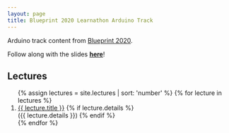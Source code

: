 ```yaml
---
layout: page
title: Blueprint 2020 Learnathon Arduino Track
---
```


Arduino track content from [Blueprint 2020](https://blueprint.hackmit.org/).

Follow along with the slides **[here](slides.pdf)**!

## Lectures

<ol class="double-spaced">
  {% assign lectures = site.lectures | sort: 'number' %}
  {% for lecture in lectures %}
  <li>
    <a href="{{ lecture.url }}">{{ lecture.title }}</a>
    {% if lecture.details %}
    <br>
    ({{ lecture.details }})
    {% endif %}
  </li>
  {% endfor %}
</ol>

